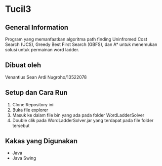# Tucil3

## General Information

Program yang memanfaatkan algoritma path finding Uninfromed Cost Search (UCS), Greedy Best First Search (GBFS), dan A\* untuk menemukan solusi untuk permainan word ladder.

## Dibuat oleh

Venantius Sean Ardi Nugroho/13522078

## Setup dan Cara Run

1. Clone Repository ini
2. Buka file explorer
3. Masuk ke dalam file bin yang ada pada folder WordLadderSolver
4. Double clik pada WordLadderSolver.jar yang terdapat pada file folder tersebut

## Kakas yang Digunakan

- Java
- Java Swing
